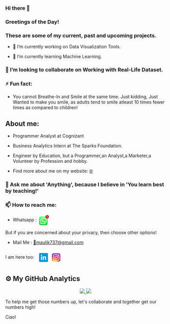 ### Hi there 👋

### Greetings of the Day!

### These are some of my current, past and upcoming projects.

- 🔭 I’m currently working on Data Visualization Tools.

- 🌱 I’m currently learning Machine Learning.

### 👯 I’m looking to collaborate on Working with Real-Life Dataset.

### ⚡ Fun fact: 
- You cannot Breathe-In and Smile at the same time. Just kidding, Just Wanted to make you smile, as adults tend to smile atleast 10 times fewer times as compared to children!

## About me:

- Programmer Analyst at Cognizant 

- Business Analytics Intern at The Sparks Foundation.

- Engineer by Education, but a Programmer,an Analyst,a Marketer,a Volunteer by Profession and hobby.

- Find more about me on my website: <a href="maupatel.github.io"> 🌐 </a>

<!--
### 🤔 I’m looking for help with ...
-->
### 💬 Ask me about 'Anything', because I believe in 'You learn best by teaching!'

### 📫 How to reach me: 

- Whatsapp : <a href="https://wa.me/919408377842" target="blank"><img align="center" src="https://github.com/maupatel/maupatel/blob/main/whatsapp-icon-v2.png" width="35x" /></a>

But if you are concerned about your privacy, then choose other options!

- Mail Me : <a href="mailto:maulik737@gmail.com"> 📧maulik737@gmail.com </a>

I am here too: <a href="https://www.linkedin.com/in/maupatel"> <img align="center" src="https://github.com/maupatel/maupatel/blob/main/linkedin.png" width="50x" /></a><a href="https://www.instagram.com/in/mau_patel_"><img align="center" src="https://github.com/maupatel/maupatel/blob/main/580b57fcd9996e24bc43c521.png" width="30x" /> </a>

## :gear: My GitHub Analytics
<div align="center">
</div>
<p align="center">
  <a href="https://github.com/ynpreet">
    <img height="180em" src="https://github-readme-stats.vercel.app/api?username=maupatel&count_private=true&theme=algolia&hide_border=true&show_icons=true&include_all_commits=true"/>
    <img height="180em" src="https://github-readme-stats.vercel.app/api/top-langs/?username=maupatel&theme=algolia&hide_border=true&langs_count=9&layout=compact"/>
  </a>
</p>


To help me get those numbers up, let's collaborate and together get our numbers high!

Ciao!
